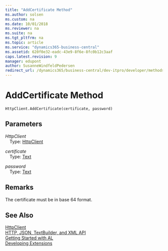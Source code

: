```yaml
---
title: "AddCertificate Method"
ms.author: solsen
ms.custom: na
ms.date: 10/01/2018
ms.reviewer: na
ms.suite: na
ms.tgt_pltfrm: na
ms.topic: article
ms.service: "dynamics365-business-central"
ms.assetid: 620f0e32-eadc-43e9-8f6e-8fc0b12c3aaf
caps.latest.revision: 9
manager: edupont
author: SusanneWindfeldPedersen
redirect_url: /dynamics365/business-central/dev-itpro/developer/methods-auto/library
---
```




# AddCertificate Method

```
HttpClient.AddCertificate(certificate, password)
```
## Parameters
*HttpClient*  
&emsp;Type: [HttpClient](httpclient-class.md)

*certificate*  
&emsp;Type: [Text](../datatypes/devenv-text-data-type.md)

*password*  
&emsp;Type: [Text](../datatypes/devenv-text-data-type.md)

## Remarks

The certificate must be in base 64 format.

## See Also
[HttpClient](httpclient-class.md)  
[HTTP, JSON, TextBuilder, and XML API](../devenv-restapi-overview.md)  
[Getting Started with AL](../devenv-get-started.md)  
[Developing Extensions](../devenv-dev-overview.md)  